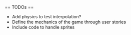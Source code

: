 == TODOs ==

* Add physics to test interpolation?
* Define the mechanics of the game through user stories
* Include code to handle sprites
